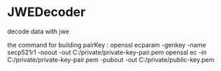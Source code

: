# JWEDecoder
decode data with jwe



the command for building pairKey :
openssl ecparam -genkey -name secp521r1 -noout -out C:/private/private-key-pair.pem
openssl ec -in C:/private/private-key-pair.pem -pubout -out C:/private/public-key.pem
